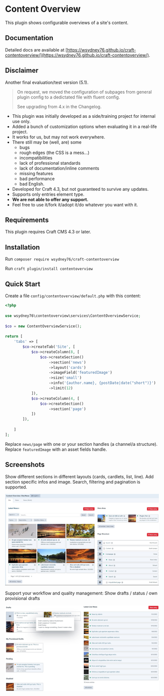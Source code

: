 # Content Overview

This plugin shows configurable overviews of a site's content.

## Documentation

Detailed docs are available at [https://wsydney76.github.io/craft-contentoverview/](https://wsydney76.github.io/craft-contentoverview/).

## Disclaimer

Another final evaluation/test version (5.1).

> On request, we moved the configuration of subpages from general plugin config to a dedictated file with fluent config.
> 
> See upgrading from 4.x in the Changelog.

* This plugin was initially developed as a side/training project for internal use only.
* Added a bunch of customization options when evaluating it in a real-life project.
* It works for us, but may not work everywhere.
* There still may be (well, are) some
    * bugs
    * rough edges (the CSS is a mess...)
    * incompatibilities
    * lack of professional standards
    * lack of documentation/inline comments
    * missing features
    * bad performance
    * bad English.
* Developed for Craft 4.3, but not guaranteed to survive any updates.
* Supports only entries element type.
* **We are not able to offer any support.**
* Feel free to use it/fork it/adopt it/do whatever you want with it.


## Requirements

This plugin requires Craft CMS 4.3 or later.

## Installation

Run `composer require wsydney76/craft-contentoverview`

Run `craft plugin/install contentoverview`

## Quick Start

Create a file `config/contentoverview/default.php` with this content:

```php
<?php

use wsydney76\contentoverview\services\ContentOverviewService;

$co = new ContentOverviewService();

return [
    'tabs' => [
        $co->createTab('Site', [
            $co->createColumn(8, [
                $co->createSection()
                    ->section('news')
                    ->layout('cards')
                    ->imageField('featuredImage')
                    ->size('small')
                    ->info('{author.name}, {postDate|date("short")}')
                    ->limit(12)
            ]),
            $co->createColumn(4, [
                $co->createSection()
                    ->section('page')
            ])
        ]),

    ]
];
```

Replace `news/page` with one or your section handles (a channel/a structure). Replace `featuredImage` with an asset fields handle. 

## Screenshots

Show different sections in different layouts (cards, cardlets, list, line). Add section specific infos and image.
Search, filtering and pagination is supported.


![screenshot](/docs/public/screenshot1.jpg)

Support your workflow and quality management: Show drafts / status / own provisional drafts

![screenshot](/docs/public/screenshot2.jpg)
